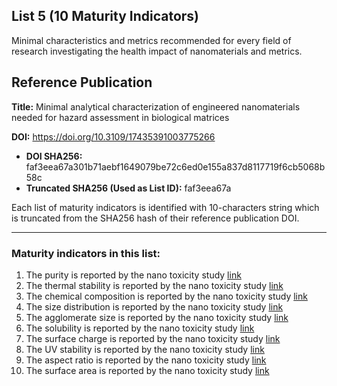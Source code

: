 ## List 5 (10 Maturity Indicators)

Minimal characteristics and metrics recommended for every field of research investigating the health impact of nanomaterials and metrics.

## Reference Publication

**Title:** Minimal analytical characterization of engineered nanomaterials needed for hazard assessment in biological matrices

**DOI:** https://doi.org/10.3109/17435391003775266

* **DOI SHA256:** faf3eea67a301b71aebf1649079be72c6ed0e155a837d8117719f6cb5068b58c
* **Truncated SHA256 (Used as List ID):** faf3eea67a

Each list of maturity indicators is identified with 10-characters string which is truncated from the SHA256 hash of their reference publication DOI.

--------------------

### Maturity indicators in this list:

1. The purity is reported by the nano toxicity study [link](https://github.com/ammar257ammar/NanoMaturityIndicators/blob/main/04-faf3eea67a/MI-R1.3-faf3eea67a-PCHEM_PURITY.md)
1. The thermal stability is reported by the nano toxicity study [link](https://github.com/ammar257ammar/NanoMaturityIndicators/blob/main/04-faf3eea67a/MI-R1.3-faf3eea67a-PCHEM_THERMAL_STABILITY.md)
1. The chemical composition is reported by the nano toxicity study [link](https://github.com/ammar257ammar/NanoMaturityIndicators/blob/main/04-faf3eea67a/MI-R1.3-faf3eea67a-PCHEM_CHEMICAL_COMPOSITION.md)
1. The size distribution is reported by the nano toxicity study [link](https://github.com/ammar257ammar/NanoMaturityIndicators/blob/main/04-faf3eea67a/MI-R1.3-faf3eea67a-PCHEM_SIZE_DISTRIBUTION.md)
1. The agglomerate size is reported by the nano toxicity study [link](https://github.com/ammar257ammar/NanoMaturityIndicators/blob/main/04-faf3eea67a/MI-R1.3-faf3eea67a-PCHEM_AGGLOMERATE_SIZE.md)
1. The solubility is reported by the nano toxicity study [link](https://github.com/ammar257ammar/NanoMaturityIndicators/blob/main/04-faf3eea67a/MI-R1.3-faf3eea67a-PCHEM_SOLUBILITY.md)
1. The surface charge is reported by the nano toxicity study [link](https://github.com/ammar257ammar/NanoMaturityIndicators/blob/main/04-faf3eea67a/MI-R1.3-faf3eea67a-PCHEM_SURFACE_CHARGE.md)
1. The UV stability is reported by the nano toxicity study [link](https://github.com/ammar257ammar/NanoMaturityIndicators/blob/main/04-faf3eea67a/MI-R1.3-faf3eea67a-PCHEM_UV_STABILITY.md)
1. The aspect ratio is reported by the nano toxicity study [link](https://github.com/ammar257ammar/NanoMaturityIndicators/blob/main/04-faf3eea67a/MI-R1.3-faf3eea67a-PCHEM_ASPECT_RATIO.md)
1. The surface area is reported by the nano toxicity study [link](https://github.com/ammar257ammar/NanoMaturityIndicators/blob/main/04-faf3eea67a/MI-R1.3-faf3eea67a-PCHEM_SURFACE_AREA.md)
